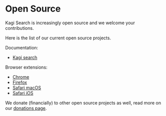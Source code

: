 # Open Source

Kagi Search is increasingly open source and we welcome your contributions.

Here is the list of our current open source projects.

Documentation:

- [Kagi search](https://github.com/kagisearch/kagi-docs)

Browser extensions:

- [Chrome](https://github.com/kagisearch/browser_extensions)
- [Firefox](https://github.com/kagisearch/browser_extensions)
- [Safari macOS](https://github.com/kagisearch/Kagi-Search-for-Safari-macOS)
- [Safari iOS](https://github.com/kagisearch/Kagi-Search-for-Safari-iOS)

We donate (financially) to other open source projects as well, read more on our [donations page](../company/donations.md).

